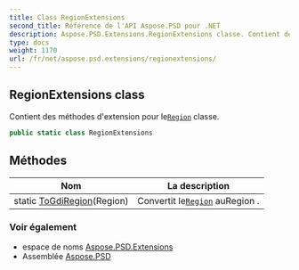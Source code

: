 ```yaml
---
title: Class RegionExtensions
second_title: Référence de l'API Aspose.PSD pour .NET
description: Aspose.PSD.Extensions.RegionExtensions classe. Contient des méthodes dextension pour leRegion classe.
type: docs
weight: 1170
url: /fr/net/aspose.psd.extensions/regionextensions/
---
```

## RegionExtensions class

Contient des méthodes d'extension pour le[`Region`](../../aspose.psd/region/) classe.

```csharp
public static class RegionExtensions
```

## Méthodes

| Nom | La description |
| --- | --- |
| static [ToGdiRegion](../../aspose.psd.extensions/regionextensions/togdiregion/)(Region) | Convertit le[`Region`](../../aspose.psd/region/) auRegion . |

### Voir également

* espace de noms [Aspose.PSD.Extensions](../../aspose.psd.extensions/)
* Assemblée [Aspose.PSD](../../)


